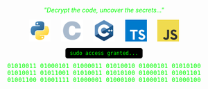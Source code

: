 <p align="center">
  <i style="color:#00ff00;">"Decrypt the code, uncover the secrets..."</i>
</p>

<p align="center">
  <img src="https://raw.githubusercontent.com/github/explore/main/topics/python/python.png" alt="Python" width="50" height="50" style="margin: 0 10px;"/>
   <img src="https://raw.githubusercontent.com/github/explore/main/topics/c/c.png" alt="C" width="50" height="50" style="margin: 0 10px;"/>
  <img src="https://raw.githubusercontent.com/github/explore/main/topics/cpp/cpp.png" alt="C++" width="50" height="50" style="margin: 0 10px;"/>
  <img src="https://raw.githubusercontent.com/github/explore/main/topics/typescript/typescript.png" alt="TypeScript" width="50" height="50" style="margin: 0 10px;"/>
  <img src="https://raw.githubusercontent.com/github/explore/main/topics/javascript/javascript.png" alt="JavaScript" width="50" height="50" style="margin: 0 10px;"/>
</p>

<p align="center">
  <code style="background:#000; color:#0f0; padding:5px 10px; border-radius:5px;">sudo access granted...</code>
</p>

<!-- <p align="center" style="line-height:1.2;">
  <span style="color:#00ff00;">01010100 01101000 01100101 00100000 01110011 01100101 01100011 01110010 01100101 01110100</span>
</p> -->


<p align="center" style="color:#00ff00; font-family: monospace; font-size:14px;">
  01010011 01000101 01000011 01010010 01000101 01010100 <br>
  01010011 01011001 01010011 01010100 01000101 01001101 <br>
  01001100 01001111 01000001 01000100 01000101 01000100
</p>
